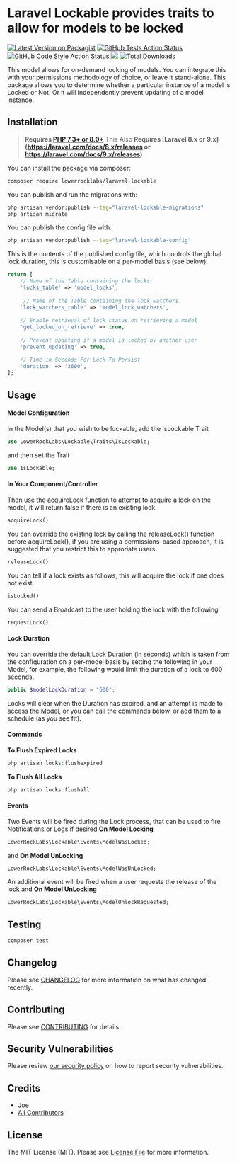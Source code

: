 # Laravel Lockable provides traits to allow for models to be locked

[![Latest Version on Packagist](https://img.shields.io/packagist/v/lowerrocklabs/laravel-lockable.svg?style=flat-square)](https://packagist.org/packages/lowerrocklabs/laravel-lockable)
[![GitHub Tests Action Status](https://img.shields.io/github/workflow/status/lowerrocklabs/laravel-lockable/run-tests?label=tests)](https://github.com/lowerrocklabs/laravel-lockable/actions?query=workflow%3Arun-tests+branch%3Amain)
[![GitHub Code Style Action Status](https://img.shields.io/github/workflow/status/lowerrocklabs/laravel-lockable/Fix%20PHP%20code%20style%20issues?label=code%20style)](https://github.com/lowerrocklabs/laravel-lockable/actions?query=workflow%3A"Fix+PHP+code+style+issues"+branch%3Amain)
<a href="https://codeclimate.com/github/LowerRockLabs/laravel-lockable/maintainability"><img src="https://api.codeclimate.com/v1/badges/de42e3f05d0cb1629c8d/maintainability" /></a>
[![Total Downloads](https://img.shields.io/packagist/dt/lowerrocklabs/laravel-lockable.svg?style=flat-square)](https://packagist.org/packages/lowerrocklabs/laravel-lockable)

This model allows for on-demand locking of models.  You can integrate this with your permissions methodology of choice, or leave it stand-alone.  This package allows you to determine whether a particular instance of a model is Locked or Not.  Or it will independently prevent updating of a model instance.

## Installation
> **Requires [PHP 7.3+ or 8.0+](https://php.net/releases/)**
This Also
> **Requires [Laravel 8.x or 9.x] (https://laravel.com/docs/8.x/releases or https://laravel.com/docs/9.x/releases)**

You can install the package via composer:

```bash
composer require lowerrocklabs/laravel-lockable
```

You can publish and run the migrations with:

```bash
php artisan vendor:publish --tag="laravel-lockable-migrations"
php artisan migrate
```

You can publish the config file with:

```bash
php artisan vendor:publish --tag="laravel-lockable-config"
```

This is the contents of the published config file, which controls the global lock duration, this is customisable on a per-model basis (see below).

```php
return [
    // Name of the Table containing the locks
    'locks_table' => 'model_locks',
    
     // Name of the Table containing the lock watchers
    'lock_watchers_table' => 'model_lock_watchers',
    
    // Enable retrieval of lock status on retrieving a model
    'get_locked_on_retrieve' => true,
    
    // Prevent updating if a model is locked by another user
    'prevent_updating' => true,

    // Time in Seconds For Lock To Persist
    'duration' => '3600',
];
```


## Usage

#### Model Configuration
In the Model(s) that you wish to be lockable, add the IsLockable Trait

```php
use LowerRockLabs\Lockable\Traits\IsLockable;
```

and then set the Trait

```php
use IsLockable;
```

#### In Your Component/Controller
Then use the acquireLock function to attempt to acquire a lock on the model, it will return false if there is an existing lock.
```php
acquireLock()
```

You can override the existing lock by calling the releaseLock() function before acquireLock(), if you are using a permissions-based approach, it is suggested that you restrict this to approriate users.
```php
releaseLock()
```

You can tell if a lock exists as follows, this will acquire the lock if one does not exist.
```php
isLocked()
```

You can send a Broadcast to the user holding the lock with the following
```php
requestLock()
```

#### Lock Duration
You can override the default Lock Duration (in seconds) which is taken from the configuration on a per-model basis by setting the following in your Model, for example, the following would limit the duration of a lock to 600 seconds.

```php
public $modelLockDuration = "600";
```

Locks will clear when the Duration has expired, and an attempt is made to access the Model, or you can call the commands below, or add them to a schedule (as you see fit).

#### Commands

**To Flush Expired Locks**
```php 
php artisan locks:flushexpired
```

**To Flush All Locks**
```php 
php artisan locks:flushall
```


#### Events
Two Events will be fired during the Lock process, that can be used to fire Notifications or Logs if desired
**On Model Locking**
```php
LowerRockLabs\Lockable\Events\ModelWasLocked;
```
and
**On Model UnLocking**
```php
LowerRockLabs\Lockable\Events\ModelWasUnLocked;
```

An additional event will be fired when a user requests the release of the lock
and
**On Model UnLocking**
```php
LowerRockLabs\Lockable\Events\ModelUnlockRequested;
```

## Testing

```bash
composer test
```

## Changelog

Please see [CHANGELOG](CHANGELOG.md) for more information on what has changed recently.

## Contributing

Please see [CONTRIBUTING](CONTRIBUTING.md) for details.

## Security Vulnerabilities

Please review [our security policy](../../security/policy) on how to report security vulnerabilities.

## Credits

- [Joe](https://github.com/LowerRockLabs)
- [All Contributors](../../contributors)

## License

The MIT License (MIT). Please see [License File](LICENSE.md) for more information.
